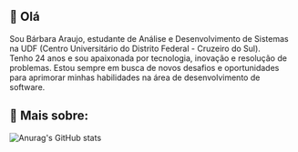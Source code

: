 ## 👋 Olá

Sou Bárbara Araujo, estudante de Análise e Desenvolvimento de Sistemas na UDF (Centro Universitário do Distrito Federal - Cruzeiro do Sul). </br>
Tenho 24 anos e sou apaixonada por tecnologia, inovação e resolução de problemas. Estou sempre em busca de novos desafios e oportunidades para aprimorar minhas habilidades na área de desenvolvimento de software.

## 🤩 Mais sobre: 

![Anurag's GitHub stats](https://github-readme-stats.vercel.app/api?username=Ah-Barbara&show_icons=true&theme=dark) 

